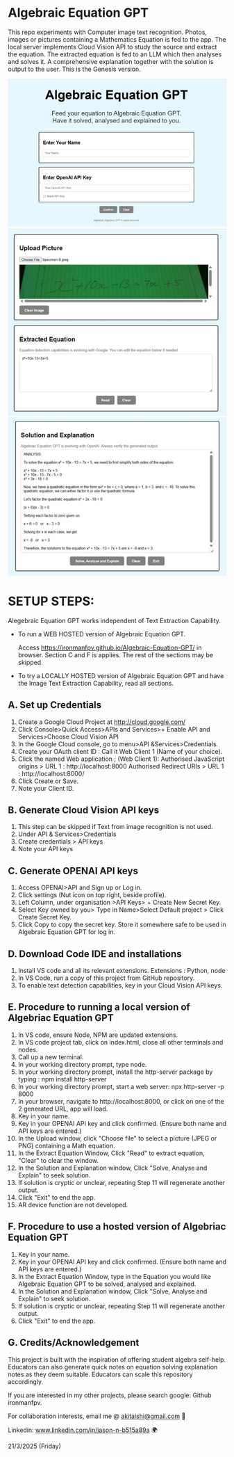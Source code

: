 # Algebraic Equation GPT

This repo experiments with Computer image text recognition.
Photos, images or pictures containing a Mathematics Equation is fed to the app.
The local server implements Cloud Vision API to study the source and extract the equation.
The extracted equation is fed to an LLM which then analyses and solves it.
A comprehensive explanation together with the solution is output to the user.
This is the Genesis version.

<img src= "https://github.com/ironmanfpv/Algebraic-Equation-GPT/blob/main/img/img 0.jpg">
<img src="https://github.com/ironmanfpv/Algebraic-Equation-GPT/blob/main/img/img 1.jpg">
<img src="https://github.com/ironmanfpv/Algebraic-Equation-GPT/blob/main/img/img 2.jpg">

# SETUP STEPS: #
Alegebraic Equation GPT works independent of Text Extraction Capability.

- To run a WEB HOSTED version of Algebraic Equation GPT.

  Access https://ironmanfpv.github.io/Algebraic-Equation-GPT/ in browser.
  Section C and F is applies. The rest of the sections may be skipped.

- To try a LOCALLY HOSTED version of Algebraic Equation GPT and have the Image Text Extraction Capability, read all sections. 



## A. Set up Credentials ##

1.  Create a Google Cloud Project at http://cloud.google.com/
2.  Click Console>Quick Access>APIs and Services>+ Enable API and Services>Choose Cloud Vision API
3.  In the Google Cloud console, go to menu\>API &Services\>Credentials.
4.  Create your OAuth client ID : 
        Call it Web Client 1 (Name of your choice).
5.  Click the named Web application ; (Web Client 1):
        Authorised  JavaScript origins \> URL 1 : http://localhost:8000 
        Authorised  Redirect URIs \> URL 1 : http://localhost:8000/
6.  Click Create or Save.
7.  Note your Client ID.

## B. Generate Cloud Vision API keys ##

1.  This step can be skipped if Text from image recognition is not used.
2.  Under API & Services\>Credentials
3.  Create credentials \> API keys
4.  Note your API keys

## C. Generate OPENAI API keys ##

1.  Access OPENAI>API and Sign up or Log in.
2.  Click settings (Nut icon on top right, beside profile).
3.  Left Column, under organisation >API Keys> + Create New Secret Key.
4.  Select Key owned by you> Type in Name>Select Default project > Click Create Secret Key.
5.  Click Copy to copy the secret key. Store it somewhere safe to be used in Algebraic Equation GPT for log in.

## D. Download Code IDE and installations  ##

1.  Install VS code and all its relevant extensions. Extensions : Python, node
2.  In VS Code, run a copy of this project from GitHub repository.
3.  To enable text detection capabilities, key in your Cloud Vision API keys.

## E. Procedure to running a local version of Algebriac Equation GPT ##

1.  In VS code, ensure Node, NPM are updated extensions.
2.  In VS code project tab, click on index.html, close all other terminals and nodes.
2.  Call up a new terminal.
3.  In your working directory prompt, type node.
4.  In your working directory prompt, install the http-server package by typing : npm install http-server
5.  In your working directory prompt, start a web server: npx http-server -p 8000
6.  In your browser, navigate to http://localhost:8000, or click on one of the 2 generated URL, app will load.
7.  Key in your name.
8.  Key in your OPENAI API key and click confirmed. (Ensure both name and API keys are entered.)
9.  In the Upload window, click "Choose file" to select a picture (JPEG or PNG) containing a Math equation.
10. In the Extract Equation Window, Click "Read" to extract equation, "Clear" to clear the window. 
11. In the Solution and Explanation window, Click "Solve, Analyse and Explain" to seek solution.
12. If solution is cryptic or unclear, repeating Step 11 will regenerate another output.
13. Click "Exit" to end the app.
14. AR device function are not developed.

## F. Procedure to use a hosted version of Algebriac Equation GPT ##

1.  Key in your name.
2.  Key in your OPENAI API key and click confirmed. (Ensure both name and API keys are entered.)
3.  In the Extract Equation Window, type in the Equation you would like Algebraic Equation GPT to be solved, analysed and explained.
4.  In the Solution and Explanation window, Click "Solve, Analyse and Explain" to seek solution.
5.  If solution is cryptic or unclear, repeating Step 11 will regenerate another output.
6.  Click "Exit" to end the app.

## G. Credits/Acknowledgement ##

This project is built with the inspiration of offering student algebra self-help.
Educators can also generate quick notes on equation solving explanation notes as they deem suitable. 
Educators can scale this repository accordingly.

If you are interested in my other projects, please search google: Github ironmanfpv. 

For collaboration interests, email me @ akitaishi@gmail.com 👋

Linkedin: www.linkedin.com/in/jason-n-b515a89a  🌍

21/3/2025 (Friday)
